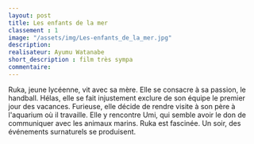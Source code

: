 ```yaml
---
layout: post
title: Les enfants de la mer
classement : 1
image: "/assets/img/Les-enfants_de_la_mer.jpg"
description:
realisateur: Ayumu Watanabe
short_description : film très sympa
commentaire:
---
```

Ruka, jeune lycéenne, vit avec sa mère. Elle se consacre à sa passion, le handball. Hélas, elle se fait injustement exclure de son équipe le premier jour des vacances. Furieuse, elle décide de rendre visite à son père à l'aquarium où il travaille. Elle y rencontre Umi, qui semble avoir le don de communiquer avec les animaux marins. Ruka est fascinée. Un soir, des événements surnaturels se produisent.
